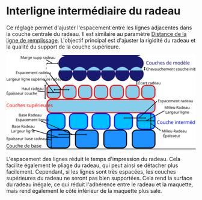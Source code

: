 Interligne intermédiaire du radeau
===

Ce réglage permet d'ajuster l'espacement entre les lignes adjacentes dans la couche centrale du radeau. Il est similaire au paramètre [Distance de la ligne de remplissage](../infill/infill_line_distance.md). L'objectif principal est d'ajuster la rigidité du radeau et la qualité du support de la couche supérieure.

![Dimensions relatives au radeau](../images/raft_dimensions_fr.svg)

L'espacement des lignes réduit le temps d'impression du radeau. Cela facilite également le pliage du radeau, qui peut ainsi se détacher plus facilement. Cependant, si les lignes sont très espacées, les couches supérieures du radeau ne seront pas bien supportées. Cela rend la surface du radeau inégale, ce qui réduit l'adhérence entre le radeau et la maquette, mais rend également le côté inférieur de la maquette plus sale.
